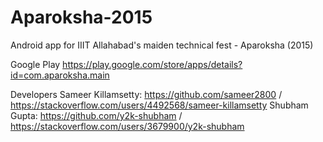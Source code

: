 # Aparoksha-2015
Android app for IIIT Allahabad's maiden technical fest - Aparoksha (2015)

Google Play
https://play.google.com/store/apps/details?id=com.aparoksha.main

Developers
Sameer Killamsetty: https://github.com/sameer2800 / https://stackoverflow.com/users/4492568/sameer-killamsetty
Shubham Gupta: https://github.com/y2k-shubham / https://stackoverflow.com/users/3679900/y2k-shubham
